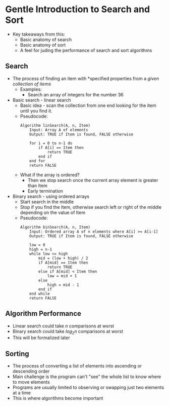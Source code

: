 # Gentle Introduction to Search and Sort
- Key takeaways from this:
    - Basic anatomy of search
    - Basic anatomy of sort
    - A feel for juding the performance of search and sort algorithms
## Search
- The process of finding an item with *specified properties from a *given collection of items*
	- Examples:
		- Search an array of integers for the number 36
- Basic search - linear search
	- Basic idea - scan the collection from one end looking for the item until you find it.
	- Pseudocode:
        ```
        Algorithm linSearch(A, n, Item)
            Input: Array A of elements
            Output: TRUE if Item is found, FALSE otherwise

            for i = 0 to n-1 do
                if A[i] == Item then
                    return TRUE
                end if
            end for
            return FALSE
        ```
	- What if the array is ordered?
		- Then we stop search once the current array element is greater than Item
		- Early termination
- Binary search - using ordered arrays
	- Start search in the middle
	- Stop if you find the Item, otherwise search left or right of the middle depending on the value of Item
	- Pseudocode:
        ```
        Algorithm binSearch(A, n, Item)
            Input: Ordered array A of n elements where A[i] >= A[i-1]
            Output: TRUE if Item is found, FALSE otherwise

            low = 0
            high = n-1
            while low <= high
                mid = (low + high) / 2
                if A[mid] == Item then
                    return TRUE
                else if A[mid] < Item then
                    low = mid + 1
                else
                    high = mid - 1
                end if
            end while
            return FALSE
        ```
## Algorithm Performance
- Linear search could take $n$ comparisons at worst
- Binary search could take $log_2 n$ comparisons at worst
- This will be formalized later
## Sorting
- The process of converting a list of elements into ascending or descending order
- Main challenge is the program can't "see" the whole list to know where to move elements
- Programs are usually limited to observing or swapping just two elements at a time
- This is where algorithms become important